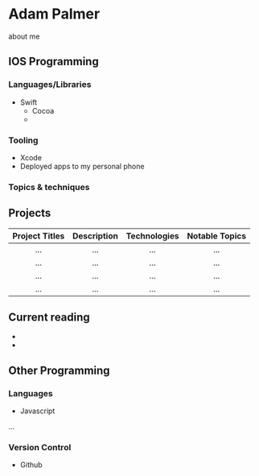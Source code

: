 # Adam Palmer

about me

## IOS Programming

### Languages/Libraries

- Swift
  - Cocoa
  - 

### Tooling

- Xcode
- Deployed apps to my personal phone

### Topics & techniques



## Projects

| **Project Titles** | **Description** | **Technologies** | **Notable Topics** |
| :---: | :---: |:---: |:---: |
| ... | ... | ...| ... |
| ... | ... | ...| ... |
| ... | ... | ...| ... |
| ... | ... | ...| ... |
 
## Current reading

- 
-

## Other Programming

### Languages

- Javascript

...

### Version Control

- Github
